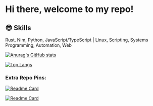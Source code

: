# Hi there, welcome to my repo!

## 😎 Skills
<p>
   Rust, Nim, Python, JavaScript/TypeScript | Linux, Scripting, Systems Programming, Automation, Web
</p>

[![Anurag's GitHub stats](https://github-readme-stats.vercel.app/api?username=v0idmatr1x&theme=tokyonight)](https://github.com/anuraghazra/github-readme-stats)

[![Top Langs](https://github-readme-stats.vercel.app/api/top-langs/?username=v0idmatr1x&theme=tokyonight&layout=compact)](https://github.com/anuraghazra/github-readme-stats)

### Extra Repo Pins:

[![Readme Card](https://github-readme-stats.vercel.app/api/pin/?username=v0idmatr1x&repo=simplefetch)](https://github.com/anuraghazra/github-readme-stats)

[![Readme Card](https://github-readme-stats.vercel.app/api/pin/?username=v0idmatr1x&repo=cryptoview)](https://github.com/anuraghazra/github-readme-stats)
